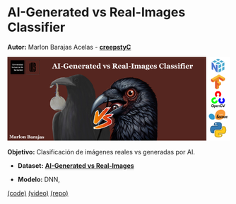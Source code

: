 # AI-Generated vs Real-Images Classifier

**Autor:** Marlon Barajas Acelas - [**creepstyC**](https://github.com/creepstyC)

<img src="banner.png" style="width:800px;">

**Objetivo:** Clasificación de imágenes reales vs generadas por AI.

+ **Dataset:** [**AI-Generated vs Real-Images**](https://www.kaggle.com/datasets/cashbowman/ai-generated-images-vs-real-images/data)

+ **Modelo:** DNN, 

[(code)](code.ipynb) [(video)]() [(repo)](https://github.com/creepstyC/ai-real-classifier)